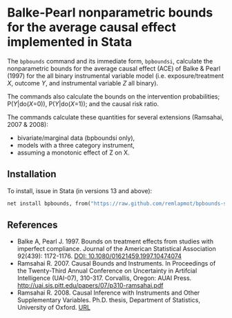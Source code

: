# Balke-Pearl nonparametric bounds for the average causal effect implemented in Stata

The `bpbounds` command and its immediate form, `bpboundsi`, calculate the nonparametric bounds for the average causal effect (ACE) of Balke & Pearl (1997) for the all binary instrumental variable model (i.e. exposure/treatment *X*, outcome *Y*, and instrumental variable *Z* all binary).

The commands also calculate the bounds on the intervention probabilities; P(*Y*|do(*X*=0)), P(*Y*|do(*X*=1)); and the causal risk ratio.

The commands calculate these quantities for several extensions (Ramsahai, 2007 & 2008):

- bivariate/marginal data (bpboundsi only),
- models with a three category instrument, 
- assuming a monotonic effect of Z on X.

## Installation
To install, issue in Stata (in versions 13 and above):
``` stata
net install bpbounds, from("https://raw.github.com/remlapmot/bpbounds-stata/master/") 
```

## References

- Balke A, Pearl J. 1997. Bounds on treatment effects from studies with imperfect compliance. Journal of the American Statistical Association 92(439): 1172-1176. [DOI: 10.1080/01621459.1997.10474074](https://doi.org/10.1080/01621459.1997.10474074)
-  Ramsahai R. 2007. Causal Bounds and Instruments. In Proceedings of the Twenty-Third Annual Conference on Uncertainty in Artifcial Intelligence (UAI-07), 310-317. Corvallis, Oregon: AUAI Press.  http://uai.sis.pitt.edu/papers/07/p310-ramsahai.pdf
- Ramsahai R. 2008. Causal Inference with Instruments and Other Supplementary Variables. Ph.D. thesis, Department of Statistics, University of Oxford. [URL](https://ora.ox.ac.uk/objects/uuid:df2961da-0843-421f-8be4-66a92e6b0d13)
